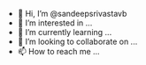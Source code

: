 - 👋 Hi, I’m @sandeepsrivastavb
- 👀 I’m interested in ...
- 🌱 I’m currently learning ...
- 💞️ I’m looking to collaborate on ...
- 📫 How to reach me ...

<!---
sandeepsrivastavb/sandeepsrivastavb is a ✨ special ✨ repository because its `README.md` (this file) appears on your GitHub profile.
You can click the Preview link to take a look at your changes.
--->
